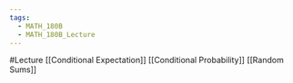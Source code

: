 ```yaml
---
tags:
  - MATH_180B
  - MATH_180B_Lecture
---
```

#Lecture
[[Conditional Expectation]]
[[Conditional Probability]]
[[Random Sums]]